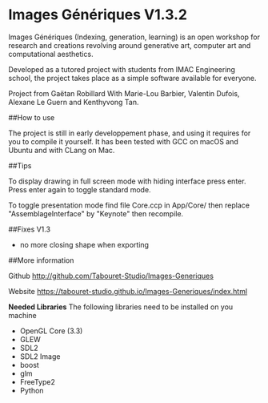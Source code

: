 # Images Génériques V1.3.2

Images Génériques (Indexing, generation, learning) is an open workshop for research and creations revolving around generative art, computer art and computational aesthetics.

Developed as a tutored project with students from IMAC Engineering school, the project takes place as a simple software available for everyone.

Project from Gaëtan Robillard
With Marie-Lou Barbier, Valentin Dufois, Alexane Le Guern and Kenthyvong Tan.

##How to use

The project is still in early developpement phase, and using it requires for you to compile it yourself.
It has been tested with GCC on macOS and Ubuntu and with CLang on Mac.

##Tips

To display drawing in full screen mode with hiding interface press enter. Press enter again to toggle standard mode.

To toggle presentation mode find file Core.ccp in App/Core/
then replace "AssemblageInterface" by "Keynote" then recompile.

##Fixes V1.3

- no more closing shape when exporting

##More information

Github http://github.com/Tabouret-Studio/Images-Generiques

Website	https://tabouret-studio.github.io/Images-Generiques/index.html


**Needed Libraries**
The following libraries need to be installed on you machine
* OpenGL Core (3.3)
* GLEW
* SDL2
* SDL2 Image
* boost
* glm
* FreeType2
* Python

